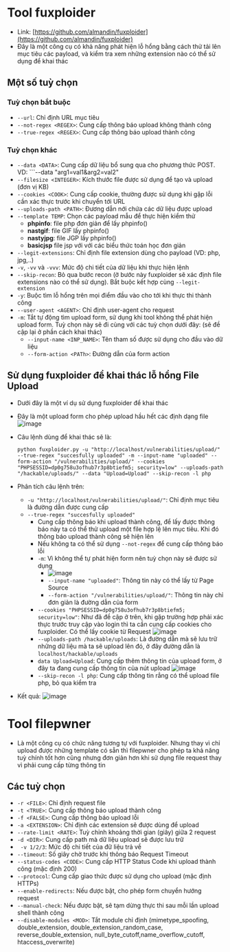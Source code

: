 # Tool fuxploider
- Link: [https://github.com/almandin/fuxploider](https://github.com/almandin/fuxploider)
- Đây là một công cụ có khả năng phát hiện lỗ hổng bằng cách thử tải lên mục tiêu các payload, và kiểm tra xem những extension nào có thể sử dụng để khai thác
## Một số tuỳ chọn 
### Tuỳ chọn bắt buộc
- ```--url```: Chỉ định URL mục tiêu
- ```--not-regex <REGEX>```: Cung cấp thông báo upload không thành công
- ```--true-regex <REGEX>```: Cung cấp thông báo upload thành công
### Tuỳ chọn khác
- ```--data <DATA>```: Cung cấp dữ liệu bổ sung qua cho phương thức POST. VD: ```--data "arg1=val1&arg2=val2"
- ```--filesize <INTEGER>```: Kích thước file được sử dụng để tạo và upload (đơn vị KB)
- ```--cookies <COOK>```: Cung cấp cookie, thường được sử dụng khi gặp lỗi cần xác thực trước khi chuyển tới URL
- ```--uploads-path <PATH>```: Đương dẫn nới chứa các dữ liệu được upload
- ```--template TEMP```: Chọn các payload mẫu để thực hiện kiểm thử
  - **phpinfo**: file php đơn giản để lấy phpinfo()
  - **nastgif**: file GIF lấy phpinfo()
  - **nastyjpg**: file JGP lấy phpinfo()
  - **basicjsp** file jsp với với các biểu thức toán học đơn giản
- ```--legit-extensions```: Chỉ định file extension dùng cho payload (VD: php, jpg,..)
- ```-v```, ```-vv``` và ```-vvv```: Mức độ chi tiết của dữ liệu khi thực hiện lệnh
- ```--skip-recon```: Bỏ qua bước recon (ở bước này fuxploider sẽ xác định file extensions nào có thể sử dụng). Bắt buộc kết hợp cùng ```--legit-extension```
- ```-y```: Buộc tìm lỗ hổng trên mọi điểm đầu vào cho tới khi thực thi thành công
- ```--user-agent <AGENT>```: Chỉ định user-agent cho request
- ```-m```: Tắt tự động tìm upload form, sử dụng khi tool không thể phát hiện upload form. Tuỳ chọn này sẽ đi cùng với các tuỳ chọn dưới đây: (sẽ đề cập lại ở phần cách khai thác)
  - ```--input-name <INP_NAME>```: Tên tham số được sử dụng cho đầu vào dữ liệu
  - ```--form-action <PATh>```: Đường dẫn của form action
 
## Sử dụng fuxploider để khai thác lỗ hổng File Upload
- Dưới đây là một ví dụ sử dụng fuxploider để khai thác
- Đây là một upload form cho phép upload hầu hết các định dạng file ![image](https://github.com/Myozz/everyTools/assets/94811005/004890e4-0f1d-4fff-a67c-866bf721e639)
- Câu lệnh dùng để khai thác sẽ là:

      python fuxploider.py -u "http://localhost/vulnerabilities/upload/" --true-regex "succesfully uploaded" -m --input-name "uploaded" --form-action "/vulnerabilities/upload/" --cookies "PHPSESSID=dp0g758u3ofhub7r3p8btiefm5; security=low" --uploads-path "/hackable/uploads/" --data "Upload=Upload" --skip-recon -l php
- Phân tích câu lệnh trên:
  - ```-u "http://localhost/vulnerabilities/upload/"```: Chỉ định mục tiêu là đường dẫn được cung cấp
  - ```--true-regex "succesfully uploaded"```
    - Cung cấp thông báo khi upload thành công, để lấy được thông báo này ta có thể thử upload một file hợp lệ lên mục tiêu. Khi đó thông báo upload thành công sẽ hiện lên
    - Nếu không ta có thể sử dụng ```--not-regex``` để cung cấp thông báo lỗi
    - ```-m```: Vì không thể tự phát hiện form nên tuỳ chọn này sẽ được sử dụng
      - ![image](https://github.com/Myozz/everyTools/assets/94811005/e1419abf-83c5-4792-bb8f-a403e0e9fea9)
      - ```--input-name "uploaded"```: Thông tin này có thể lấy từ Page Source
      - ```--form-action "/vulnerabilities/upload/"```: Thông tin này chỉ đơn giản là đường dẫn của form
    - ```--cookies "PHPSESSID=dp0g758u3ofhub7r3p8btiefm5; security=low"```: Như đã đề cập ở trên, khi gặp trường hợp phải xác thực trước truy cập vào login thì ta cần cung cấp cookies cho fuxploider. Có thể lấy cookie từ Request ![image](https://github.com/Myozz/everyTools/assets/94811005/5f0049ba-6a27-496f-adff-55d947a77f35)
    - ```--uploads-path /hackable/uploads```: Là đường dẫn mà sẽ lưu trữ những dữ liệu mà ta sẽ upload lên đó, ở đây đường dẫn là ```localhost/hackable/uploads```
    - ```data Upload=Upload```: Cung cấp thêm thông tin của upload form, ở đây ta đang cung cấp thông tin của nút upload ![image](https://github.com/Myozz/everyTools/assets/94811005/36951e0d-3ba3-48ba-a766-53f25ae2b1ea)
    - ```--skip-recon -l php```: Cung cấp thông tin rẳng có thể upload file php, bỏ qua kiểm tra
- Kết quả: ![image](https://github.com/Myozz/everyTools/assets/94811005/68feb399-da6d-4175-9677-6523a21ff6bb)

# Tool filepwner
- Là một công cụ có chức năng tương tự với fuxploider. Nhưng thay vì chỉ upload được những template có sẵn thì filepwner cho phép ta khả năng tuỳ chính tốt hơn cũng nhưng đơn giản hơn khi sử dụng file request thay vì phải cung cấp từng thông tin 
## Các tuỳ chọn
- ```-r <FILE>```: Chỉ định request file
- ```-t <TRUE>```: Cung cấp thông báo upload thành công
- ```-f <FALSE>```: Cung cấp thông báo upload lỗi
- ```-a <EXTENSION>```: Chỉ định các extension sẽ được dùng để upload
- ```--rate-limit <RATE>```: Tuỳ chỉnh khoảng thời gian (giây) giữa 2 request
- ```-d <DIR>```: Cung cấp path mà dữ liệu upload sẽ được lưu trữ
- ``` -v 1/2/3```: Mức độ chi tiết của đữ liệu trả về
- ```--timeout```: Số giây chờ trước khi thông báo Request Timeout
- ```--status-codes <CODE>```: Cung cấp HTTP Status Code khi upload thành công (mặc định 200)
- ```--protocol```: Cung cấp giao thức được sử dụng cho upload (mặc định HTTPs)
- ```--enable-redirects```: Nếu được bật, cho phép form chuyển hướng request
- ```--manual-check```: Nếu được bật, sẽ tạm dừng thực thi sau mỗi lần upload shell thành công
- ```--disable-modules <MOD>```: Tắt module chỉ định (mimetype_spoofing, double_extension, double_extension_random_case, 
reverse_double_extension, null_byte_cutoff,name_overflow_cutoff, htaccess_overwrite)
